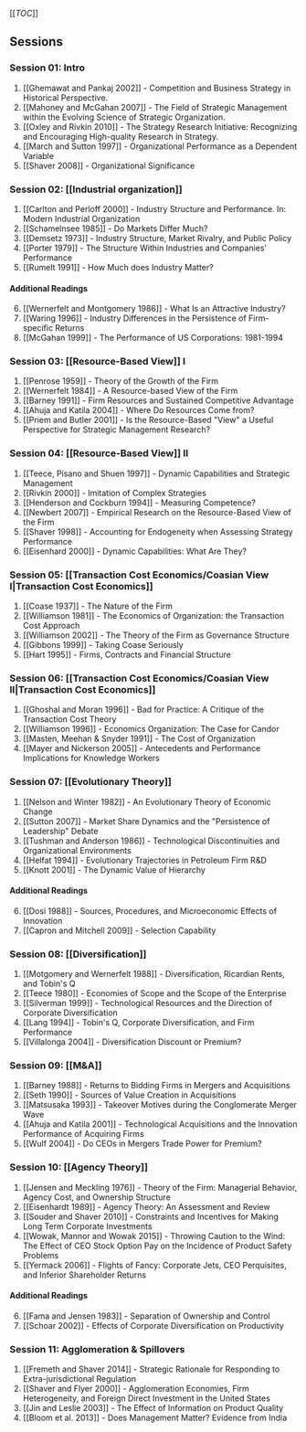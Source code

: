 [[_TOC_]]

## Sessions

### Session 01: Intro
1. [[Ghemawat and Pankaj 2002]] - Competition and Business Strategy in Historical Perspective.
2. [[Mahoney and McGahan 2007]] - The Field of Strategic Management within the Evolving Science of Strategic Organization.
3. [[Oxley and Rivkin 2010]] - The Strategy Research Initiative: Recognizing and Encouraging High-quality Research in Strategy.
4. [[March and Sutton 1997]] - Organizational Performance as a Dependent Variable
5. [[Shaver 2008]] - Organizational Significance

### Session 02: [[Industrial organization]]
1. [[Carlton and Perloff 2000]] - Industry Structure and Performance. In: Modern Industrial Organization
2. [[Schamelnsee 1985]] - Do Markets Differ Much?
3. [[Demsetz 1973]] - Industry Structure, Market Rivalry, and Public Policy
4. [[Porter 1979]] - The Structure Within Industries and Companies' Performance
5. [[Rumelt 1991]] - How Much does Industry Matter?

#### Additional Readings
6. [[Wernerfelt and Montgomery 1986]] - What Is an Attractive Industry?
7. [[Waring 1996]] - Industry Differences in the Persistence of Firm-specific Returns
8. [[McGahan 1999]] - The Performance of US Corporations: 1981-1994

### Session 03: [[Resource-Based View]] I
1. [[Penrose 1959]] - Theory of the Growth of the Firm
2. [[Wernerfelt 1984]] - A Resource-based View of the Firm
3. [[Barney 1991]] - Firm Resources and Sustained Competitive Advantage
4. [[Ahuja and Katila 2004]] - Where Do Resources Come from?
5. [[Priem and Butler 2001]] - Is the Resource-Based "View" a Useful Perspective for Strategic Management Research?

### Session 04: [[Resource-Based View]] II
1. [[Teece, Pisano and Shuen 1997]] - Dynamic Capabilities and Strategic Management
2. [[Rivkin 2000]] - Imitation of Complex Strategies
3. [[Henderson and Cockburn 1994]] - Measuring Competence?
4. [[Newbert 2007]] - Empirical Research on the Resource-Based View of the Firm
5. [[Shaver 1998]] - Accounting for Endogeneity when Assessing Strategy Performance
6. [[Eisenhard 2000]] - Dynamic Capabilities: What Are They?

### Session 05: [[Transaction Cost Economics/Coasian View I|Transaction Cost Economics]]
1. [[Coase 1937]] - The Nature of the Firm
2. [[Williamson 1981]] - The Economics of Organization: the Transaction Cost Approach
3. [[Williamson 2002]] - The Theory of the Firm as Governance Structure
4. [[Gibbons 1999]] - Taking Coase Seriously
5. [[Hart 1995]] - Firms, Contracts and Financial Structure

### Session 06: [[Transaction Cost Economics/Coasian View II|Transaction Cost Economics]]
1. [[Ghoshal and Moran 1996]] - Bad for Practice: A Critique of the Transaction Cost Theory
2. [[Williamson 1996]] - Economics Organization: The Case for Candor
3. [[Masten, Meehan & Snyder 1991]] - The Cost of Organization
4. [[Mayer and Nickerson 2005]] - Antecedents and Performance Implications for Knowledge Workers

### Session 07: [[Evolutionary Theory]]
1. [[Nelson and Winter 1982]] - An Evolutionary Theory of Economic Change
2. [[Sutton 2007]] - Market Share Dynamics and the "Persistence of Leadership" Debate
3. [[Tushman and Anderson 1986]] - Technological Discontinuities and Organizational Environments
4. [[Helfat 1994]] - Evolutionary Trajectories in Petroleum Firm R&D
5. [[Knott 2001]] - The Dynamic Value of Hierarchy

#### Additional Readings
6. [[Dosi 1988]] - Sources, Procedures, and Microeconomic Effects of Innovation
7. [[Capron and Mitchell 2009]] - Selection Capability

### Session 08: [[Diversification]]
1. [[Motgomery and Wernerfelt 1988]] - Diversification, Ricardian Rents, and Tobin's Q
2. [[Teece 1980]] - Economies of Scope and the Scope of the Enterprise
3. [[Silverman 1999]] - Technological Resources and the Direction of Corporate Diversification
4. [[Lang 1994]] - Tobin's Q, Corporate Diversification, and Firm Performance
5. [[Villalonga 2004]] - Diversification Discount or Premium?

### Session 09: [[M&A]]
1. [[Barney 1988]] - Returns to Bidding Firms in Mergers and Acquisitions
2. [[Seth 1990]] - Sources of Value Creation in Acquisitions
3. [[Matsusaka 1993]] - Takeover Motives during the Conglomerate Merger Wave
4. [[Ahuja and Katila 2001]] - Technological Acquisitions and the Innovation Performance of Acquiring Firms
5. [[Wulf 2004]] - Do CEOs in Mergers Trade Power for Premium?

### Session 10: [[Agency Theory]]
1. [[Jensen and Meckling 1976]] - Theory of the Firm: Managerial Behavior, Agency Cost, and Ownership Structure
2. [[Eisenhardt 1989]] - Agency Theory: An Assessment and Review
3. [[Souder and Shaver 2010]] - Constraints and Incentives for Making Long Term Corporate Investments
4. [[Wowak, Mannor and Wowak 2015]] - Throwing Caution to the Wind: The Effect of CEO Stock Option Pay on the Incidence of Product Safety Problems
5. [[Yermack 2006]] - Flights of Fancy: Corporate Jets, CEO Perquisites, and Inferior Shareholder Returns

#### Additional Readings
6. [[Fama and Jensen 1983]] - Separation of Ownership and Control
7. [[Schoar 2002]] - Effects of Corporate Diversification on Productivity

### Session 11: Agglomeration & Spillovers
1. [[Fremeth and Shaver 2014]] - Strategic Rationale for Responding to Extra-jurisdictional Regulation
2. [[Shaver and Flyer 2000]] - Agglomeration Economies, Firm Heterogeneity, and Foreign Direct Investment in the United States
3. [[Jin and Leslie 2003]] - The Effect of Information on Product Quality
4. [[Bloom et al. 2013]] - Does Management Matter? Evidence from India